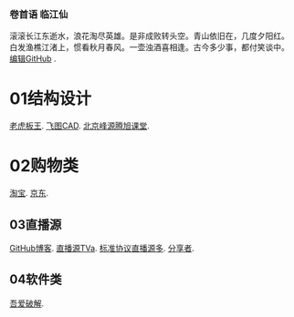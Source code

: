 ### 卷首语 临江仙
滚滚长江东逝水，浪花淘尽英雄。是非成败转头空。青山依旧在，几度夕阳红。
白发渔樵江渚上，惯看秋月春风。一壶浊酒喜相逢。古今多少事，都付笑谈中。
[编辑GitHub](https://github.com/1734320/1734320.github.io/edit/master/README.md) .

# 01结构设计
[老虎板王](http://www.banwangcad.com/index.aspx).
[飞图CAD](https://www.ftcad.com/).
[北京峰源腾旭课堂](https://ke.qq.com/course/133303?taid=12328733688072375).

# 02购物类
[淘宝](https://www.taobao.com/).
[京东](https://www.jd.com//).


## 03直播源
[GitHub博客](https://1734320.github.io/).
[直播源TVa](https://1734320.github.io/tva.txt).
[标准协议直播源多](https://github.com/SPX372928/MyIPTV).
[分享者](https://www.sharerw.com/).




## 04软件类
[吾爱破解](https://www.52pojie.cn/).

